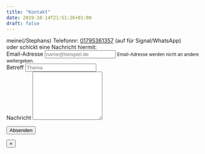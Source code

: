 ```yaml
---
title: "Kontakt"
date: 2019-10-14T21:51:26+01:00
draft: false
---
```

<div>
    meine(/Stephans) Telefonnr: <a href="tel:00491795361357">01795361357</a> (auf für Signal/WhatsApp)
    <br>oder schickt eine Nachricht hiermit:
</div>

<form class="mb-5" id="contact-form">
  <div class="form-group">
    <label for="senderEmailId" style="width: 400px">Email-Adresse</label>
    <input type="email" class="form-control" id="senderEmailId" placeholder="name@beispiel.de" name="senderEmail">
    <small id="emailHelp" class="form-text text-muted">Email-Adresse werden nicht an andere weitergeben.</small>
  </div>

  <div class="form-group">
    <label for="subjectId" data-width="50%">Betreff</label>
    <input type="text" class="form-control" id="subjectId" placeholder="Thema" name="subject">
  </div>

  <div class="form-group">
    <label for="messageId">Nachricht</label>
    <textarea class="form-control" id="messageId" rows="8" name="message"></textarea>
  </div>

  <input type="hidden" name="receiverName" value="dojo">

  <span id="contactAlertParent"></span>

  <button type="submit" id="contactButtonId" class="btn btn-primary">Absenden</button>
</form>

<div class="alert alert-info alert-dismissible fade show">
    <button type="button" class="close" data-dismiss="alert">&times;</button>
</div>
